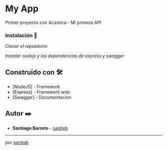 # My App

Primer proyecto con Acamica - Mi primera API

### Instalación 🔧

_Clonar el repositorio_

_Instalar nodejs y las dependencias de express y swagger_

## Construido con 🛠️

* [NodeJS] - Framework
* [Express] - Framework web
* [Swagger] - Documentacion

## Autor ✒️

* **Santiago Barreto** - [santieb](https://gitlab.com/santieb) 

---
por [santieb](https://gitlab.com/santieb)
